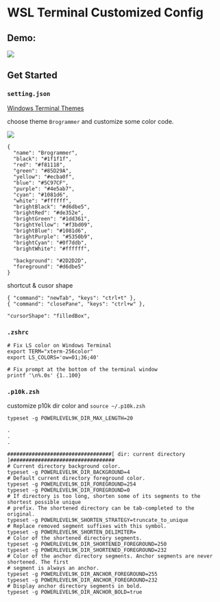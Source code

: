 # WSL Terminal Customized Config

## Demo:
![](https://i.imgur.com/UclDDCS.png)

## Get Started

### `setting.json`

[Windows Terminal Themes](https://windowsterminalthemes.dev/)

choose theme `Brogrammer` and customize some color code.

![](https://i.imgur.com/fNdSAZ6.png)

```json=
{
  "name": "Brogrammer",
  "black": "#1f1f1f",
  "red": "#f81118",
  "green": "#85D29A",
  "yellow": "#ecba0f",
  "blue": "#5C97CF",
  "purple": "#4e5ab7",
  "cyan": "#1081d6",
  "white": "#ffffff",
  "brightBlack": "#d6dbe5",
  "brightRed": "#de352e",
  "brightGreen": "#1dd361",
  "brightYellow": "#f3bd09",
  "brightBlue": "#1081d6",
  "brightPurple": "#5350b9",
  "brightCyan": "#0f7ddb",
  "brightWhite": "#ffffff",

  "background": "#2D2D2D",
  "foreground": "#d6dbe5"
}
```

shortcut & cusor shape
```json=
{ "command": "newTab", "keys": "ctrl+t" },
{ "command": "closePane", "keys": "ctrl+w" },

"cursorShape": "filledBox",
```

### `.zshrc`

```bash=
# Fix LS color on Windows Terminal
export TERM="xterm-256color"
export LS_COLORS='ow=01;36;40'

# Fix prompt at the bottom of the terminal window
printf '\n%.0s' {1..100}
```

### `.p10k.zsh`

customize p10k dir color and `source ~/.p10k.zsh`

```
typeset -g POWERLEVEL9K_DIR_MAX_LENGTH=20

.
.
.

##################################[ dir: current directory ]##################################
# Current directory background color.
typeset -g POWERLEVEL9K_DIR_BACKGROUND=4
# Default current directory foreground color.
typeset -g POWERLEVEL9K_DIR_FOREGROUND=254
typeset -g POWERLEVEL9K_DIR_FOREGROUND=0
# If directory is too long, shorten some of its segments to the shortest possible unique
# prefix. The shortened directory can be tab-completed to the original.
typeset -g POWERLEVEL9K_SHORTEN_STRATEGY=truncate_to_unique
# Replace removed segment suffixes with this symbol.
typeset -g POWERLEVEL9K_SHORTEN_DELIMITER=
# Color of the shortened directory segments.
typeset -g POWERLEVEL9K_DIR_SHORTENED_FOREGROUND=250
typeset -g POWERLEVEL9K_DIR_SHORTENED_FOREGROUND=232
# Color of the anchor directory segments. Anchor segments are never shortened. The first
# segment is always an anchor.
typeset -g POWERLEVEL9K_DIR_ANCHOR_FOREGROUND=255
typeset -g POWERLEVEL9K_DIR_ANCHOR_FOREGROUND=232
# Display anchor directory segments in bold.
typeset -g POWERLEVEL9K_DIR_ANCHOR_BOLD=true
```
